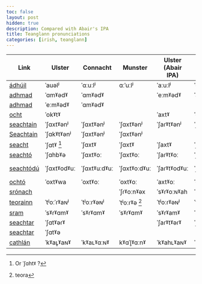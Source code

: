 ```yaml
---
toc: false
layout: post
hidden: true
description: Compared with Abair's IPA
title: Teanglann pronunciations
categories: [irish, teanglann]
---
```


| Link | Ulster      | Connacht     | Munster      | Ulster (Abair IPA) | Connacht (Abair IPA) | Munster (Abair IPA) | Speaker Ulster | Speaker Connacht | Speaker Munster |
| ---- | ----------- | ------------ | ------------ | ------------------ | ------------------- | ------------------- | -------------- | ---------------- | --------------- |
| [ádhúil](https://www.teanglann.ie/en/fuaim/%c3%a1dh%c3%bail)                 | ˈauəlʲ      | ˈɑːuːlʲ      | ɑːˈuːlʲ      | ˈaːuːlʲ            | ˈɑːɣuːlʲ            | ɑːˈɣuːl             |                |                  |                 |
| [adhmad](https://www.teanglann.ie/en/fuaim/adhmad)                                     | ˈɑmˠədˠ     | ˈɑmˠədˠ      |              | ˈeːmˠədˠ           | ˈaimˠədˠ            | ˈaimˠədˠ            | =ocht         |                  |                 |
| [adhmad](https://www.teanglann.ie/en/fuaim/adhmad_gallchn%c3%b3)        | ˈeːmˠədˠ    | ˈɑmˠədˠ      |              |                    |                     |                     |                |                  |                 |
| [ocht](https://www.teanglann.ie/en/fuaim/ocht)                                         | ˈokˠtˠ      |              |              | ˈaxtˠ              | ˈoxtˠ               | ˈoxtˠ               |                |                  |                 |
| [seachtain](https://www.teanglann.ie/en/fuaim/seachtain)                               | ˈʃɑxtˠənʲ   | ˈʃɑxtˠənʲ    | ˈʃɑxtˠənʲ    | ˈʃaɾˠtˠənʲ         | ˈʃaxtˠənʲ           | ˈʃaxtˠənʲ           | =ocht         |                  |                 |
| [Seachtain](https://www.teanglann.ie/en/fuaim/Seachtain_na_P%c3%a1ise) | ˈʃɑkˠtˠənʲ  | ˈʃɑxtˠənʲ    | ˈʃɑxtˠənʲ    |                    |                     |                     |                |                  | =seachtódú     |
| [seacht](https://www.teanglann.ie/en/fuaim/seacht)                                     | ˈʃɑtˠ [^1]  | ˈʃɑxtˠ       | ˈʃɑxtˠ       | ˈʃaxtˠ             | ˈʃaxtˠ              | ˈʃaxtˠ              |                |                  |                 |
| [seachtó](https://www.teanglann.ie/en/fuaim/seacht%c3%b3)                         | ˈʃɑhbˠə     | ˈʃɑxtˠoː     | ˈʃɑxtˠoː     | ˈʃaɾˠtˠoː          | ˈʃaxtˠuː            | ʃaxˈtˠoː            |                | =seachtain      | =seachtain     |
| [seachtódú](https://www.teanglann.ie/en/fuaim/seacht%c3%b3d%c3%ba)           | ˈʃɑxtˠodˠuː | ˈʃɑxtˠuːdˠuː | ˈʃɑxtˠoːdˠuː | ˈʃaɾˠtˠodˠuː       | ˈʃaxtˠoːdˠuː        | ʃaxˈtˠoːdˠuː        |                |                  |                 |
| [ochtó](https://www.teanglann.ie/en/fuaim/ocht%c3%b3)                             | ˈoxtˠwa     | ˈoxtˠoː      | ˈoxtˠoː      | ˈaxtˠoː            | ˈoxtˠuː             | oxˈtˠoː             |                |                  |                 |
| [srónach](https://www.teanglann.ie/en/fuaim/sr%c3%b3nach)                         |             |              | ˈʃɾˠoːnˠəx   | ˈsˠɾˠoːɴˠah        | ˈsˠɾˠoːɴˠəx         | ˈsˠɾˠoːnˠəx         |                |                  |                 |
| [teorainn](https://www.teanglann.ie/en/fuaim/teorainn)                                 | ˈtʲoːˈɾˠaɴʲ | ˈtʲoːɾˠəɴʲ   | ˈtʲoːɾˠə [^2] | ˈtʲoːɾˠəɴʲ         | ˈtʲoːˈɾˠaɴʲ         | ˈtʲoːɾˠənʲ          |                |                  |                 |
| [sram](https://www.teanglann.ie/en/fuaim/sram)                                         | ˈsˠɾˠɑmˠ    | ˈsˠɾˠɑmˠ     | ˈsˠɾˠɑmˠ     | ˈsˠɾˠamˠ           | ˈsˠɾˠamˠ            | ˈsˠɾˠamˠ            |                |                  |                 |
| [seachtar](https://www.teanglann.ie/en/fuaim/seachtar)                                 | ˈʃɑtˠəɾˠ    |              |              | ˈʃaɾˠtˠəɾˠ         | ˈʃaxtˠəɾˠ           | ˈʃaxtˠəɾˠ           | =seacht       |                  |                 |
| [seachtar](https://www.teanglann.ie/en/fuaim/seachtar_d%c3%a9ag)            | ˈʃɑtˠə      |              |              |                    |                     |                     | =seacht       |                  |                 |
| [cathlán](https://www.teanglann.ie/en/fuaim/cathl%c3%a1n)                         | ˈkˠaʟ̥ˠaɴˠ  | ˈkˠaʟˠɑːɴˠ   | kˠɑˈl̥ˠɑːnˠ  | ˈkˠahʟˠaɴˠ         | ˈkˠahʟˠɑːɴˠ         | kˠaˈhlˠɑːnˠ         |                |                  |

[^1]: Or ˈʃɑhtˠ ?

[^2]: teora
